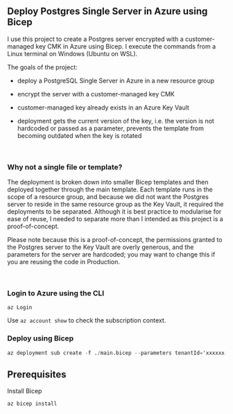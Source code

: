 ## Deploy Postgres Single Server in Azure using Bicep

I use this project to create a Postgres server encrypted with a customer-managed key CMK in Azure using Bicep. I execute the commands from a Linux terminal on Windows (Ubuntu on WSL).

The goals of the project:

* deploy a PostgreSQL Single Server in Azure in a new resource group
* encrypt the server with a customer-managed key CMK
* customer-managed key already exists in an Azure Key Vault

* deployment gets the current version of the key, i.e. the version is not hardcoded or passed as a parameter, prevents the template from becoming outdated when the key is rotated
<p>&nbsp;</p>

### Why not a single file or template?

The deployment is broken down into smaller Bicep templates and then deployed together through the main template. Each template runs in the scope of a resource group, and because we did not want the Postgres server to reside in the same resource group as the Key Vault, it required the deployments to be separated. Although it is best practice to modularise for ease of reuse, I needed to separate more than I intended as this project is a proof-of-concept.

Please note because this is a proof-of-concept, the permissions granted to the Postgres server to the Key Vault are overly generous, and the parameters for the server are hardcoded; you may want to change this if you are reusing the code in Production.

<p>&nbsp;</p>

### Login to Azure using the CLI

```
az Login
```

Use `az account show` to check the subscription context.


### Deploy using Bicep

```terraform
az deployment sub create -f ./main.bicep --parameters tenantId='xxxxxx-xxxxxx-xxxxx-xxxxxxxxx' keyvaultname='xxxxxx'  keyname='xxxxxx' administratorLogin=xxxxxx' administratorLoginPassword='xxxxxx' servername='xxxxxx' -l UKSouth -c
```



## Prerequisites

Install Bicep

```
az bicep install
```